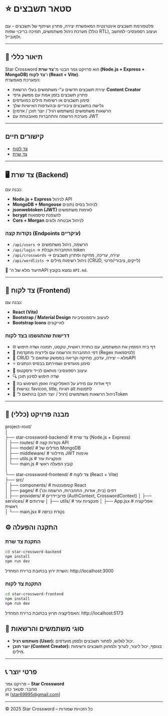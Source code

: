 # ⭐ סטאר תשבצים

פלטפורמת תשבצים אינטרנטית המאפשרת יצירה, פתרון ושיתוף של תשבצים – עם מערכת ניהול משתמשים, תמיכה בריבוי שפות (כולל RTL), ועיצוב רספונסיבי למחשב ולמובייל.  

---

## 📖 תיאור כללי  
Star Crossword הוא פרויקט גמר הבנוי מ־**צד שרת (Node.js + Express + MongoDB)** ו־**צד לקוח (React + Vite)**.  
המערכת מאפשרת:  
- יצירת תשבצים חדשים ע"י משתמשים בעלי הרשאת **Content Creator**  
- פתרון תשבצים בזמן אמת עם ממשק גרפי  
- סימון תשבצים או רשימות מילים כמועדפים  
- גלישה בתשבצים ציבוריים ובהעדפות האישיות שלך  
- הרשאות משתמשים (משתמש רגיל / יוצר תוכן / אדמין)  
- מערכת הרשמה והתחברות מאובטחת עם JWT  


---
## קישורים חיים
- [צד לקוח](https://star-crossword.vercel.app/)
- [צד שרת](https://star-crossword-production.up.railway.app)
---

## 🖥️ צד שרת (Backend)  
נבנה עם:  
- **Node.js + Express** לניהול API  
- **MongoDB + Mongoose** לניהול בסיס נתונים  
- **jsonwebtoken (JWT)** לאימות משתמשים  
- **bcrypt** להצפנת סיסמאות  
- **Cors + Morgan** לניהול אבטחה ולוגים  

### נקודות קצה (Endpoints עיקריים)
- `/api/users` → הרשמה, ניהול משתמשים  
- `/api/login` → התחברות וקבלת token  
- `/api/crosswords` → יצירה, עריכה, מחיקה ופתרון תשבצים  
- `/api/wordlists` → ניהול רשימות מילים (CRUD, לייקים, ציבורי/פרטי)  

📄 תיעוד מלא של ה־API נמצא בקובץ `API.md`.

---

## 🎨 צד לקוח (Frontend)  
נבנה עם:  
- **React (Vite)**  
- **Bootstrap / Material Design** לעיצוב ורספונסיביות  
- **Bootstrap Icons** לאייקונים  

### דרישות שהתגשמו בצד לקוח
- 🌐 דף בית המזמין את המשתמש, עם כותרת ראשית, טקסט, תמונה ושדה חיפוש  
- 🔑 דפי התחברות והרשמה עם ולידציה מתקדמת (Regex לסיסמאות)  
- 🔄 CRUD מלא – יצירה, עדכון, מחיקה וקריאה בממשק שתואם ל־API  
- ⭐ סימון מועדפים ושמירתם בבסיס הנתונים  
- 📱 עיצוב רספונסיבי מותאם לנייד ודסקטופ  
- 🔍 שדה חיפוש לסינון תוכן  
- 📑 דף אודות עם מידע על האפליקציה ואופן השימוש בה  
- 🦻 נגישות: favicon, title, תגיות alt לתמונות  
- 🔐 ניהול הרשאות משתמשים (רגיל / יוצר תוכן) בהתאם ל־Token  

---

## 📂 מבנה פרויקט (כללי)
project-root/  
│  
├── star-crossword-backend/ # צד שרת (Node.js + Express)  
│ ├── routes/ # נקודות קצה API  
│ ├── model/ # מודלים של MongoDB  
│ ├── middleware/ # מידלוור JWT ואימות  
│ ├── utils.js # פונקציות עזר  
│ └── main.js # קובץ הפעלה ראשי  
│  
└── star-crossword-frontend/ # צד לקוח (React + Vite)  
├── src/  
│ ├── components/ # קומפוננטות React  
│ ├── pages/ # דפים (בית, אודות, התחברות, הרשמה וכו’)  
│ ├── providers/ # פרוביידרים (AuthContext, CrosswordContext)
│ ├── services/ # שירותים
│ ├── utils/ # פונקציות עזר
│ ├── App.jsx # אפליקציה ראשית  
│ └── main.jsx # נקודת כניסה

## ⚙️ התקנה והפעלה

### התקנת צד שרת
```bash
cd star-crossword-backend
npm install
npm run dev
```
השרת ירוץ בכתובת ברירת המחדל:
http://localhost:3000

### התקנת צד לקוח
```bash
cd star-crossword-frontend
npm install
npm run dev
```
האפליקציה תרוץ בכתובת ברירת המחדל:
http://localhost:5173

## 👥 סוגי משתמשים והרשאות

-   **משתמש רגיל (User):** יכול לגלוש, לפתור תשבצים ולסמן מועדפים.
-   **יוצר תוכן (Content Creator):** בנוסף, יכול ליצור, לערוך ולמחוק תשבצים ורשימות מילים.
___

## 📞 פרטי יוצר

פרויקט גמר – **Star Crossword**  
_מחבר: סטאר כהן_  
✉ \[[star69995@gmail.com](mailto:star69995@gmail.com)\]

___

© 2025 Star Crossword – כל הזכויות שמורות